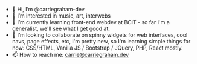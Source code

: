 - 👋 Hi, I’m @carriegraham-dev
- 👀 I’m interested in music, art, interwebs
- 🌱 I’m currently learning front-end webdev at BCIT - so far I'm a generalist, we'll see what I get good at.
- 💞️ I’m looking to collaborate on spinny widgets for web interfaces, cool navs, page effects, etc, I'm pretty new, so I'm learning simple things for now: CSS/HTML, Vanilla JS / Bootstrap / JQuery, PHP, React mostly.
- 📫 How to reach me: carrie@carriegraham.dev

<!---
carriegraham-dev/carriegraham-dev is a ✨ special ✨ repository because its `README.md` (this file) appears on your GitHub profile.
You can click the Preview link to take a look at your changes.
--->
